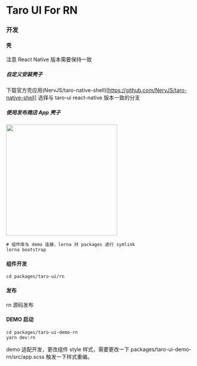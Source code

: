 # Taro UI For RN


### 开发


#### 壳
注意 React Native 版本需要保持一致
##### 自定义安装壳子
下载官方壳应用(NervJS/taro-native-shell)[https://github.com/NervJS/taro-native-shell] 选择与 taro-ui react-native 版本一致的分支

##### 使用发布商店 App 壳子
<img src="https://tva1.sinaimg.cn/large/008i3skNgy1gvzhk2732kj30fu0u0aax.jpg" width="300px" />

```
# 组件库与 demo 连接，lerna 对 packages 进行 symlink
lerna bootstrap
```

#### 组件开发
```
cd packages/taro-ui/rn
```

#### 发布
rn 源码发布

#### DEMO 启动
```
cd packages/taro-ui-demo-rn
yarn dev:rn
```
demo 适配开发，更改组件 style 样式，需要更改一下 packages/taro-ui-demo-rn/src/app.scss 触发一下样式重编。
